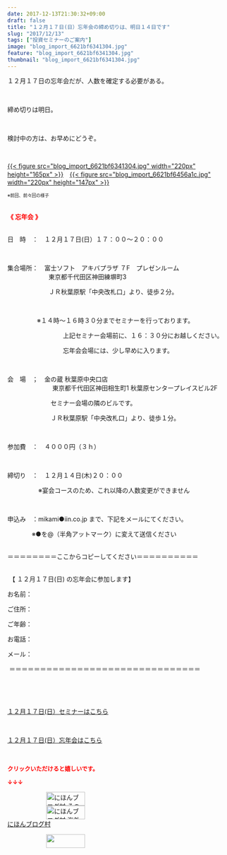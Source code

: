 ```yaml
---
date: 2017-12-13T21:30:32+09:00
draft: false
title: "１２月１７日(日）忘年会の締め切りは、明日１４日です"
slug: "2017/12/13"
tags: ["投資セミナーのご案内"]
image: "blog_import_6621bf6341304.jpg"
feature: "blog_import_6621bf6341304.jpg"
thumbnail: "blog_import_6621bf6341304.jpg"
---
```

<p>１２月１７日の忘年会だが、人数を確定する必要がある。</p><p> </p><p>締め切りは明日。</p><p> </p><p>検討中の方は、お早めにどうぞ。</p><p> </p><p><a href="blog_import_6621bf6341304.jpg">{{< figure src="blog_import_6621bf6341304.jpg" width="220px" height="165px" >}}</a>　<a href="blog_import_6621bf6456a1c.jpg">{{< figure src="blog_import_6621bf6456a1c.jpg" width="220px" height="147px" >}}</a></p><p><span style="font-size: 0.7em;">※前回、前々回の様子</span></p><p><br/><span style="font-weight: bold;"><span style="color: rgb(255, 0, 0);">《 忘年会 》</span></span><br/> </p><p>日　時　：　１２月１７日(日）１７：００～２０：００</p><p> </p><p>集合場所：　富士ソフト　アキバプラザ ７F　プレゼンルーム<br/>　　　　　      東京都千代田区神田練塀町3</p><p>　　　　　      ＪＲ秋葉原駅「中央改札口」より、徒歩２分。</p><p> </p><p>                 ※１４時～１６時３０分までセミナーを行っております。</p><p>　　　　　　　　　上記セミナー会場前に、１６：３０分にお越しください。</p><p>　　　　　　　　　忘年会会場には、少し早めに入ります。</p><p> </p><p>会　場　；　金の蔵 秋葉原中央口店　　　　　<br/> 　　　　　　　東京都千代田区神田相生町1 秋葉原センタープレイスビル2F</p><p>　　　　　　　セミナー会場の隣のビルです。</p><p>　　　　　　　ＪＲ秋葉原駅「中央改札口」より、徒歩１分。</p><p> </p><p>参加費　：　４０００円（３ｈ）</p><p> </p><p>締切り　：　１２月１４日(木)２０：００　</p><p>　　　　　※宴会コースのため、これ以降の人数変更ができません　</p><p> </p><p>申込み　：mikami●iin.co.jp まで、下記をメールにてください。</p><p>              ※●を@（半角アットマーク）に変えて送信ください<br/> </p><p>＝＝＝＝＝＝＝＝ここからコピーしてください＝＝＝＝＝＝＝＝＝＝</p><p><br/> 【 １２月１７日(日) の忘年会に参加します】</p><p>お名前：</p><p>ご住所：</p><p>ご年齢：</p><p>お電話：</p><p>メール：</p><p> ＝＝＝＝＝＝＝＝＝＝＝＝＝＝＝＝＝＝＝＝＝＝＝＝＝＝＝＝＝＝＝</p><p> </p><p> </p><p><a href="17_ek" target="_blank">１２月１７日(日）セミナーはこちら</a></p><p> </p><p><a href="entry-12334043182.html" target="_blank">１２月１７日(日）忘年会はこちら</a></p><p> </p><p><font color="#ff0000" size="2"><strong>クリックいただけると嬉しいです。</strong></font></p><p><font color="#ff0000" size="2"><strong>↓↓↓</strong></font></p><p><a href="ranking.html?p_cid=01260127" id="&amp;blogmura_banner" target="_blank"><img alt="にほんブログ村 その他生活ブログ 不動産投資へ" border="0" height="31" src="data:image/svg+xml;charset=utf-8,%3Csvg%20xmlns%3D%22http%3A%2F%2Fwww.w3.org%2F2000%2Fsvg%22%20title%3D%22Placeholder%20for%20Images%22%20role%3D%22presentation%22%20viewBox%3D%220%200%2088%2031%22%20%2F%3E" width="88" data-src="https://img-proxy.blog-video.jp/images?url=http%3A%2F%2Flife.blogmura.com%2Fhudousantoushi%2Fimg%2Fhudousantoushi88_31.gif" style="aspect-ratio: auto 88 / 31;"/><noscript><img alt="にほんブログ村 その他生活ブログ 不動産投資へ" border="0" height="31" src="https://img-proxy.blog-video.jp/images?url=http%3A%2F%2Flife.blogmura.com%2Fhudousantoushi%2Fimg%2Fhudousantoushi88_31.gif" width="88"></noscript></a><br/><a href="ranking.html?p_cid=01260127" target="_blank"><img alt="にほんブログ村 海外生活ブログ バリ島情報へ" border="0" height="31" src="data:image/svg+xml;charset=utf-8,%3Csvg%20xmlns%3D%22http%3A%2F%2Fwww.w3.org%2F2000%2Fsvg%22%20title%3D%22Placeholder%20for%20Images%22%20role%3D%22presentation%22%20viewBox%3D%220%200%2088%2031%22%20%2F%3E" width="88" data-src="https://img-proxy.blog-video.jp/images?url=http%3A%2F%2Foverseas.blogmura.com%2Fbali%2Fimg%2Fbali88_31.gif" style="aspect-ratio: auto 88 / 31;"/><noscript><img alt="にほんブログ村 海外生活ブログ バリ島情報へ" border="0" height="31" src="https://img-proxy.blog-video.jp/images?url=http%3A%2F%2Foverseas.blogmura.com%2Fbali%2Fimg%2Fbali88_31.gif" width="88"></noscript></a><br/><a href="ranking.html?p_cid=01260127" target="_blank">にほんブログ村</a></p><p><a href="link.php?1804582" title="人気ブログランキングへ"><img border="0" height="31" src="data:image/svg+xml;charset=utf-8,%3Csvg%20xmlns%3D%22http%3A%2F%2Fwww.w3.org%2F2000%2Fsvg%22%20title%3D%22Placeholder%20for%20Images%22%20role%3D%22presentation%22%20viewBox%3D%220%200%2088%2031%22%20%2F%3E" width="88" data-src="https://blog.with2.net/img/banner/banner_22.gif" style="aspect-ratio: auto 88 / 31;"/><noscript><img border="0" height="31" src="https://blog.with2.net/img/banner/banner_22.gif" width="88"></noscript></a></p>

